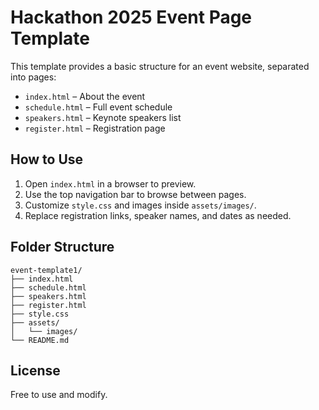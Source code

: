 
# Hackathon 2025 Event Page Template

This template provides a basic structure for an event website, separated into pages:

- `index.html` – About the event
- `schedule.html` – Full event schedule
- `speakers.html` – Keynote speakers list
- `register.html` – Registration page

## How to Use

1. Open `index.html` in a browser to preview.
2. Use the top navigation bar to browse between pages.
3. Customize `style.css` and images inside `assets/images/`.
4. Replace registration links, speaker names, and dates as needed.

## Folder Structure

```
event-template1/
├── index.html
├── schedule.html
├── speakers.html
├── register.html
├── style.css
├── assets/
│   └── images/
└── README.md
```

## License

Free to use and modify.
